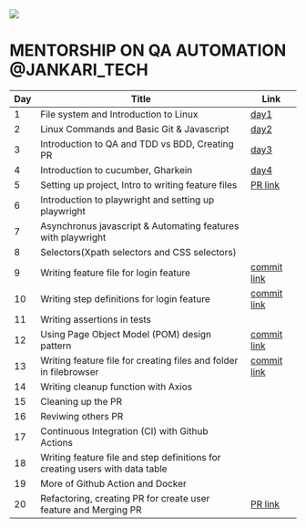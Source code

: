<link rel="stylesheet" href="index.css"/>
<img src="https://www.jankaritech.com/images/Logo-colour.png"/>

# MENTORSHIP ON QA AUTOMATION @JANKARI_TECH

| Day | Title                                                                        | Link                                                                                                              |
| --- | ---------------------------------------------------------------------------- | ----------------------------------------------------------------------------------------------------------------- |
| 1   | File system and Introduction to Linux                                        | [day1](day1.md)                                                                                                   |
| 2   | Linux Commands and Basic Git & Javascript                                    | [day2](day2.md)                                                                                                   |
| 3   | Introduction to QA and TDD vs BDD, Creating PR                               | [day3](day3.md)                                                                                                   |
| 4   | Introduction to cucumber, Gharkein                                           | [day4](day4.md)                                                                                                   |
| 5   | Setting up project, Intro to writing feature files                           | [PR link](https://github.com/nabim777/mentorship2023/pull/2)                                                      |
| 6   | Introduction to playwright and setting up playwright                         |                                                                                                                   |
| 7   | Asynchronus javascript & Automating features with playwright                 |
| 8   | Selectors(Xpath selectors and CSS selectors)                                 |
| 9   | Writing feature file for login feature                                       | [commit link](https://github.com/nabim777/mentorship2023/pull/2/commits/1322da44bb5f6c600362710152d1570300d45203) |
| 10  | Writing step definitions for login feature                                   | [commit link](https://github.com/nabim777/mentorship2023/pull/2/commits/0b36c857ad943214c369d9d9bfa224d7a5afc68d) |
| 11  | Writing assertions in tests                                                  |
| 12  | Using Page Object Model (POM) design pattern                                 | [commit link](https://github.com/nabim777/mentorship2023/pull/2/commits/3a8a8c76bc7522661f60cad70660af5b1cc98d1f) |
| 13  | Writing feature file for creating files and folder in filebrowser            | [commit link](https://github.com/nabim777/mentorship2023/pull/2/commits/fe185c51a520e754ce35fdf0ed156d7442a509f1) |
| 14  | Writing cleanup function with Axios                                          |
| 15  | Cleaning up the PR                                                           |
| 16  | Reviwing others PR                                                                  |
| 17  | Continuous Integration (CI) with Github Actions                              |
| 18  | Writing feature file and step definitions for creating users with data table |
| 19  | More of Github Action and Docker                                             |
| 20  | Refactoring, creating PR for create user feature and Merging PR              | [PR link](https://github.com/nabim777/mentorship2023/pull/10)                                                     |